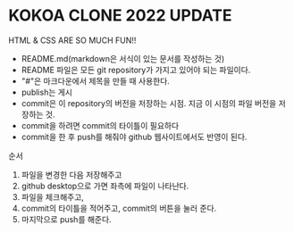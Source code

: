 # KOKOA CLONE 2022 UPDATE

HTML & CSS ARE SO MUCH FUN!!

- README.md(markdown은 서식이 있는 문서를 작성하는 것)
- README 파일은 모든 git repository가 가지고 있어야 되는 파일이다.
- "#"은 마크다운에서 제목을 만들 때 사용한다.
- publish는 게시
- commit은 이 repository의 버전을 저장하는 시점. 지금 이 시점의 파일 버전을 저장하는 것.
- commit을 하려면 commit의 타이틀이 필요하다
- commit을 한 후 push를 해줘야 github 웹사이트에서도 반영이 된다.

순서

1. 파일을 변경한 다음 저장해주고
2. github desktop으로 가면 좌측에 파일이 나타난다.
3. 파일을 체크해주고,
4. commit의 타이틀을 적어주고, commit의 버튼을 눌러 준다.
5. 마지막으로 push를 해준다.
